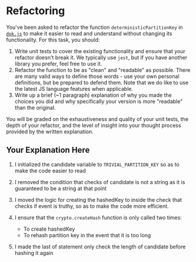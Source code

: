 # Refactoring

You've been asked to refactor the function `deterministicPartitionKey` in [`dpk.js`](dpk.js) to make it easier to read and understand without changing its functionality. For this task, you should:

1. Write unit tests to cover the existing functionality and ensure that your refactor doesn't break it. We typically use `jest`, but if you have another library you prefer, feel free to use it.
2. Refactor the function to be as "clean" and "readable" as possible. There are many valid ways to define those words - use your own personal definitions, but be prepared to defend them. Note that we do like to use the latest JS language features when applicable.
3. Write up a brief (~1 paragraph) explanation of why you made the choices you did and why specifically your version is more "readable" than the original.

You will be graded on the exhaustiveness and quality of your unit tests, the depth of your refactor, and the level of insight into your thought process provided by the written explanation.

## Your Explanation Here

1. I initialized the candidate variable to `TRIVIAL_PARTITION_KEY` so as to make the code easier to read
2. I removed the condition that checks of candidate is not a string as it is guaranteed to be a string at that point
3. I moved the logic for creating the hashedKey to inside the check that checks if event is truthy, so as to make the code more efficient.
4. I ensure that the `crypto.createHash` function is only called two times:

   - To create hashedKey
   - To rehash partition key in the event that it is too long

5. I made the last of statement only check the length of candidate before hashing it again
